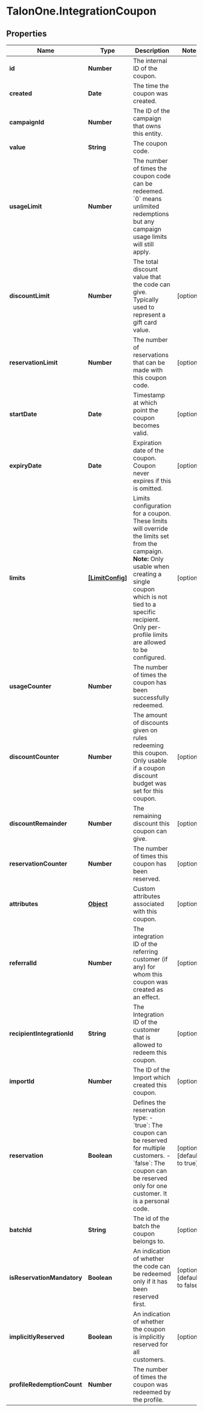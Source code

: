# TalonOne.IntegrationCoupon

## Properties

Name | Type | Description | Notes
------------ | ------------- | ------------- | -------------
**id** | **Number** | The internal ID of the coupon. | 
**created** | **Date** | The time the coupon was created. | 
**campaignId** | **Number** | The ID of the campaign that owns this entity. | 
**value** | **String** | The coupon code. | 
**usageLimit** | **Number** | The number of times the coupon code can be redeemed. &#x60;0&#x60; means unlimited redemptions but any campaign usage limits will still apply.  | 
**discountLimit** | **Number** | The total discount value that the code can give. Typically used to represent a gift card value.  | [optional] 
**reservationLimit** | **Number** | The number of reservations that can be made with this coupon code.  | [optional] 
**startDate** | **Date** | Timestamp at which point the coupon becomes valid. | [optional] 
**expiryDate** | **Date** | Expiration date of the coupon. Coupon never expires if this is omitted. | [optional] 
**limits** | [**[LimitConfig]**](LimitConfig.md) | Limits configuration for a coupon. These limits will override the limits set from the campaign.  **Note:** Only usable when creating a single coupon which is not tied to a specific recipient. Only per-profile limits are allowed to be configured.  | [optional] 
**usageCounter** | **Number** | The number of times the coupon has been successfully redeemed. | 
**discountCounter** | **Number** | The amount of discounts given on rules redeeming this coupon. Only usable if a coupon discount budget was set for this coupon. | [optional] 
**discountRemainder** | **Number** | The remaining discount this coupon can give. | [optional] 
**reservationCounter** | **Number** | The number of times this coupon has been reserved. | [optional] 
**attributes** | [**Object**](.md) | Custom attributes associated with this coupon. | [optional] 
**referralId** | **Number** | The integration ID of the referring customer (if any) for whom this coupon was created as an effect. | [optional] 
**recipientIntegrationId** | **String** | The Integration ID of the customer that is allowed to redeem this coupon. | [optional] 
**importId** | **Number** | The ID of the Import which created this coupon. | [optional] 
**reservation** | **Boolean** | Defines the reservation type: - &#x60;true&#x60;: The coupon can be reserved for multiple customers. - &#x60;false&#x60;: The coupon can be reserved only for one customer. It is a personal code.  | [optional] [default to true]
**batchId** | **String** | The id of the batch the coupon belongs to. | [optional] 
**isReservationMandatory** | **Boolean** | An indication of whether the code can be redeemed only if it has been reserved first. | [optional] [default to false]
**implicitlyReserved** | **Boolean** | An indication of whether the coupon is implicitly reserved for all customers. | [optional] 
**profileRedemptionCount** | **Number** | The number of times the coupon was redeemed by the profile. | 


